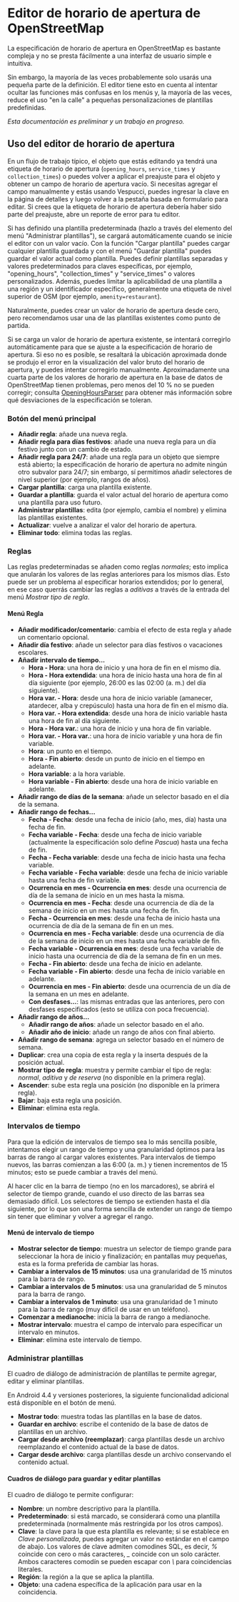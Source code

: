 # Editor de horario de apertura de OpenStreetMap

La especificación de horario de apertura en OpenStreetMap es bastante compleja y no se presta fácilmente a una interfaz de usuario simple e intuitiva.

Sin embargo, la mayoría de las veces probablemente solo usarás una pequeña parte de la definición. El editor tiene esto en cuenta al intentar ocultar las funciones más confusas en los menús y, la mayoría de las veces, reduce el uso "en la calle" a pequeñas personalizaciones de plantillas predefinidas.

_Esta documentación es preliminar y un trabajo en progreso._

## Uso del editor de horario de apertura

En un flujo de trabajo típico, el objeto que estás editando ya tendrá una etiqueta de horario de apertura (`opening_hours`, `service_times` y `collection_times`) o puedes volver a aplicar el preajuste para el objeto y obtener un campo de horario de apertura vacío. Si necesitas agregar el campo manualmente y estás usando Vespucci, puedes ingresar la clave en la página de detalles y luego volver a la pestaña basada en formulario para editar. Si crees que la etiqueta de horario de apertura debería haber sido parte del preajuste, abre un reporte de error para tu editor.

Si has definido una plantilla predeterminada (hazlo a través del elemento del menú "Administrar plantillas"), se cargará automáticamente cuando se inicie el editor con un valor vacío. Con la función "Cargar plantilla" puedes cargar cualquier plantilla guardada y con el menú "Guardar plantilla" puedes guardar el valor actual como plantilla. Puedes definir plantillas separadas y valores predeterminados para claves específicas, por ejemplo, "opening_hours", "collection_times" y "service_times" o valores personalizados. Además, puedes limitar la aplicabilidad de una plantilla a una región y un identificador específico, generalmente una etiqueta de nivel superior de OSM (por ejemplo, `amenity=restaurant`).

Naturalmente, puedes crear un valor de horario de apertura desde cero, pero recomendamos usar una de las plantillas existentes como punto de partida.

Si se carga un valor de horario de apertura existente, se intentará corregirlo automáticamente para que se ajuste a la especificación de horario de apertura. Si eso no es posible, se resaltará la ubicación aproximada donde se produjo el error en la visualización del valor bruto del horario de apertura, y puedes intentar corregirlo manualmente. Aproximadamente una cuarta parte de los valores de horario de apertura en la base de datos de OpenStreetMap tienen problemas, pero menos del 10 % no se pueden corregir; consulta [OpeningHoursParser](https://github.com/simonpoole/OpeningHoursParser) para obtener más información sobre qué desviaciones de la especificación se toleran.

### Botón del menú principal

* __Añadir regla__: añade una nueva regla.
* __Añadir regla para días festivos__: añade una nueva regla para un día festivo junto con un cambio de estado.
* __Añadir regla para 24/7__: añade una regla para un objeto que siempre está abierto; la especificación de horario de apertura no admite ningún otro subvalor para 24/7; sin embargo, sí permitimos añadir selectores de nivel superior (por ejemplo, rangos de años).
* __Cargar plantilla__: carga una plantilla existente.
* __Guardar a plantilla__: guarda el valor actual del horario de apertura como una plantilla para uso futuro.
* __Administrar plantillas__: edita (por ejemplo, cambia el nombre) y elimina las plantillas existentes.
* __Actualizar__: vuelve a analizar el valor del horario de apertura.
* __Eliminar todo__: elimina todas las reglas.

### Reglas

Las reglas predeterminadas se añaden como reglas _normales_; esto implica que anularán los valores de las reglas anteriores para los mismos días. Esto puede ser un problema al especificar horarios extendidos; por lo general, en ese caso querrás cambiar las reglas a _aditivas_ a través de la entrada del menú _Mostrar tipo de regla_.

#### Menú Regla

* __Añadir modificador/comentario__: cambia el efecto de esta regla y añade un comentario opcional.
* __Añadir día festivo__: añade un selector para días festivos o vacaciones escolares.
* __Añadir intervalo de tiempo...__
    * __Hora - Hora__: una hora de inicio y una hora de fin en el mismo día.
    * __Hora - Hora extendida__: una hora de inicio hasta una hora de fin al día siguiente (por ejemplo, 26:00 es las 02:00 (a. m.) del día siguiente).
    * __Hora var. - Hora__: desde una hora de inicio variable (amanecer, atardecer, alba y crepúsculo) hasta una hora de fin en el mismo día.
    * __Hora var. - Hora extendida__: desde una hora de inicio variable hasta una hora de fin al día siguiente.
    * __Hora - Hora var.__: una hora de inicio y una hora de fin variable.
    * __Hora var. - Hora var.__: una hora de inicio variable y una hora de fin variable.
    * __Hora__: un punto en el tiempo.
    * __Hora - Fin abierto__: desde un punto de inicio en el tiempo en adelante.
    * __Hora variable__: a la hora variable.
    * __Hora variable - Fin abierto__: desde una hora de inicio variable en adelante.
* __Añadir rango de días de la semana__: añade un selector basado en el día de la semana.
* __Añadir rango de fechas...__
    * __Fecha - Fecha__: desde una fecha de inicio (año, mes, día) hasta una fecha de fin.
    * __Fecha variable - Fecha__: desde una fecha de inicio variable (actualmente la especificación solo define _Pascua_) hasta una fecha de fin.
    * __Fecha - Fecha variable__: desde una fecha de inicio hasta una fecha variable.
    * __Fecha variable - Fecha variable__: desde una fecha de inicio variable hasta una fecha de fin variable.
    * __Ocurrencia en mes - Ocurrencia en mes__: desde una ocurrencia de día de la semana de inicio en un mes hasta la misma.
    * __Ocurrencia en mes - Fecha__: desde una ocurrencia de día de la semana de inicio en un mes hasta una fecha de fin.
    * __Fecha - Ocurrencia en mes__: desde una fecha de inicio hasta una ocurrencia de día de la semana de fin en un mes.
    * __Ocurrencia en mes - Fecha variable__: desde una ocurrencia de día de la semana de inicio en un mes hasta una fecha variable de fin.
    * __Fecha variable - Ocurrencia en mes__: desde una fecha variable de inicio hasta una ocurrencia de día de la semana de fin en un mes.
    * __Fecha - Fin abierto__: desde una fecha de inicio en adelante.
    * __Fecha variable - Fin abierto__: desde una fecha de inicio variable en adelante.
    * __Ocurrencia en mes - Fin abierto__: desde una ocurrencia de un día de la semana en un mes en adelante.
    * __Con desfases…__: las mismas entradas que las anteriores, pero con desfases especificados (esto se utiliza con poca frecuencia).
* __Añadir rango de años…__    
    * __Añadir rango de años__: añade un selector basado en el año.
    * __Añadir año de inicio__: añade un rango de años con final abierto.
* __Añadir rango de semana__: agrega un selector basado en el número de semana.
* __Duplicar__: crea una copia de esta regla y la inserta después de la posición actual.
* __Mostrar tipo de regla__: muestra y permite cambiar el tipo de regla: _normal_, _aditiva_ y _de reserva_ (no disponible en la primera regla).
* __Ascender__: sube esta regla una posición (no disponible en la primera regla).
* __Bajar__: baja esta regla una posición.
* __Eliminar__: elimina esta regla.

### Intervalos de tiempo

Para que la edición de intervalos de tiempo sea lo más sencilla posible, intentamos elegir un rango de tiempo y una granularidad óptimos para las barras de rango al cargar valores existentes. Para intervalos de tiempo nuevos, las barras comienzan a las 6:00 (a. m.) y tienen incrementos de 15 minutos; esto se puede cambiar a través del menú.

Al hacer clic en la barra de tiempo (no en los marcadores), se abrirá el selector de tiempo grande, cuando el uso directo de las barras sea demasiado difícil. Los selectores de tiempo se extienden hasta el día siguiente, por lo que son una forma sencilla de extender un rango de tiempo sin tener que eliminar y volver a agregar el rango.

#### Menú de intervalo de tiempo

* __Mostrar selector de tiempo__: muestra un selector de tiempo grande para seleccionar la hora de inicio y finalización; en pantallas muy pequeñas, esta es la forma preferida de cambiar las horas.
* __Cambiar a intervalos de 15 minutos__: usa una granularidad de 15 minutos para la barra de rango.
* __Cambiar a intervalos de 5 minutos__: usa una granularidad de 5 minutos para la barra de rango.
* __Cambiar a intervalos de 1 minuto__: usa una granularidad de 1 minuto para la barra de rango (muy difícil de usar en un teléfono).
* __Comenzar a medianoche__: inicia la barra de rango a medianoche.
* __Mostrar intervalo__: muestra el campo de intervalo para especificar un intervalo en minutos.
* __Eliminar__: elimina este intervalo de tiempo.

### Administrar plantillas

El cuadro de diálogo de administración de plantillas te permite agregar, editar y eliminar plantillas.

En Android 4.4 y versiones posteriores, la siguiente funcionalidad adicional está disponible en el botón de menú.

* __Mostrar todo__: muestra todas las plantillas en la base de datos.
* __Guardar en archivo__: escribe el contenido de la base de datos de plantillas en un archivo.
* __Cargar desde archivo (reemplazar)__: carga plantillas desde un archivo reemplazando el contenido actual de la base de datos.
* __Cargar desde archivo__: carga plantillas desde un archivo conservando el contenido actual.

#### Cuadros de diálogo para guardar y editar plantillas

El cuadro de diálogo te permite configurar:

* __Nombre__: un nombre descriptivo para la plantilla.
* __Predeterminado__: si está marcado, se considerará como una plantilla predeterminada (normalmente más restringida por los otros campos).
* __Clave__: la clave para la que esta plantilla es relevante; si se establece en _Clave personalizada_, puedes agregar un valor no estándar en el campo de abajo. Los valores de clave admiten comodines SQL, es decir, _%_ coincide con cero o más caracteres, *_* coincide con un solo carácter. Ambos caracteres comodín se pueden escapar con _\\_ para coincidencias literales.
* __Región__: la región a la que se aplica la plantilla.
* __Objeto__: una cadena específica de la aplicación para usar en la coincidencia.

